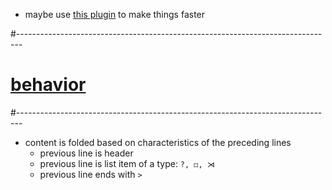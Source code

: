 - maybe use [this plugin](https://github.com/Konfekt/FastFold) to make things faster

#-------------------------------------------------------------------------------
# [behavior]()
#-------------------------------------------------------------------------------
- content is folded based on characteristics of the preceding lines
    - previous line is header
    - previous line is list item of a type: `?, ◻, ⋊`
    - previous line ends with `>`
